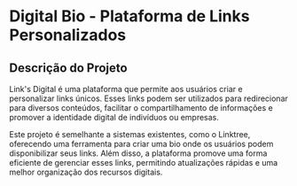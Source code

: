 # Digital Bio - Plataforma de Links Personalizados

## Descrição do Projeto
Link's Digital é uma plataforma que permite aos usuários criar e personalizar links únicos. Esses links podem ser utilizados para redirecionar para diversos conteúdos, facilitar o compartilhamento de informações e promover a identidade digital de indivíduos ou empresas.

Este projeto é semelhante a sistemas existentes, como o Linktree, oferecendo uma ferramenta para criar uma bio onde os usuários podem disponibilizar seus links. Além disso, a plataforma promove uma forma eficiente de gerenciar esses links, permitindo atualizações rápidas e uma melhor organização dos recursos digitais.
